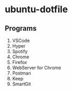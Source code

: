 # ubuntu-dotfile

## Programs

1. VSCode
2. Hyper
3. Spotify
4. Chrome
5. Firefox
6. WebServer for Chrome
7. Postman
8. Keep
9. SmartGit
